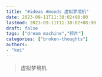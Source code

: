 ```yaml
---
title: "#ideas #moods 虚拟梦境机"
date: 2023-09-11T11:38:02+08:00
lastmod: 2023-09-11T11:38:02+08:00
draft: false
tags: ["dream machine","碎片"]
categories: ["broken-thoughts"]
authors:
- "koi"
---
```


> 虚拟梦境机
